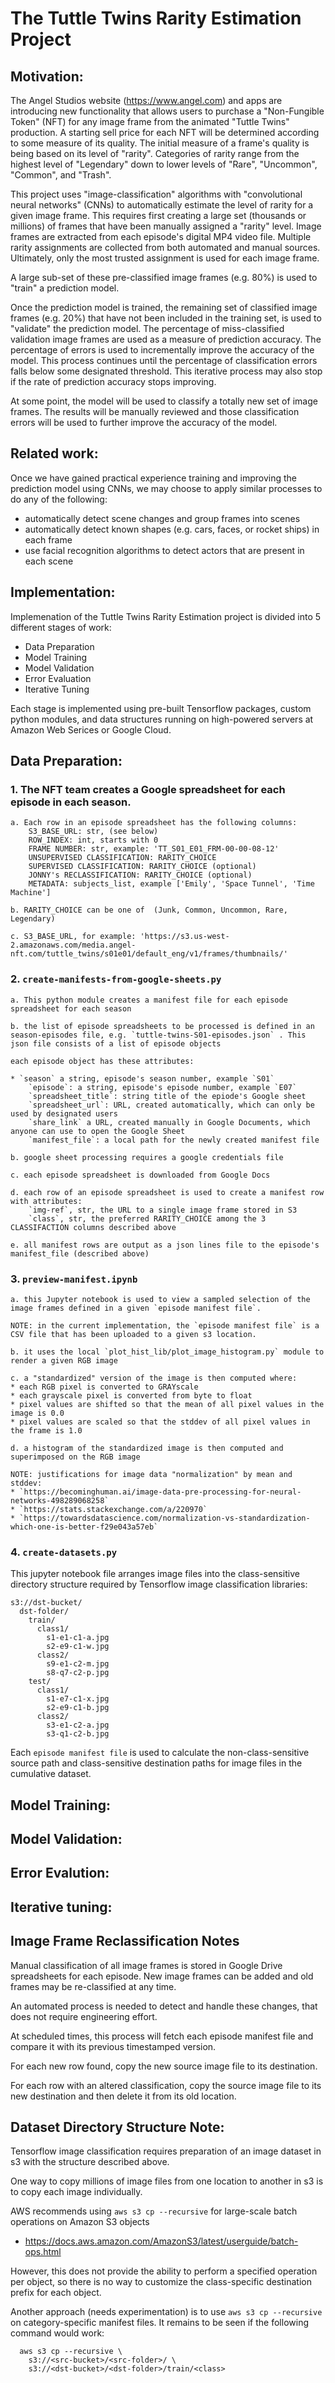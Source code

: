 # The Tuttle Twins Rarity Estimation Project   
## Motivation:  
The Angel Studios website (https://www.angel.com) and apps are introducing new functionality that allows users to purchase a "Non-Fungible Token" (NFT) for any image frame from the animated "Tuttle Twins" production. A starting sell price for each NFT will be  determined according to some measure of its quality. The initial measure of a frame's quality is being based on its level of "rarity". Categories of rarity range from the highest level of "Legendary" down to lower levels of "Rare", "Uncommon", "Common", and "Trash".  

This project uses "image-classification" algorithms with "convolutional neural networks" (CNNs) to automatically estimate the level of rarity for a given image frame. This requires first creating a large set (thousands or millions) of frames that have been manually assigned a "rarity" level. Image frames are extracted from each episode's digital MP4 video file. Multiple rarity assignments are collected from both automated and manual sources. Ultimately, only the most trusted assignment is used for each image frame.

A large sub-set of these pre-classified image frames (e.g. 80%) is used to "train" a prediction model.  

Once the prediction model is trained, the remaining set of classified image frames (e.g. 20%) that have not been included in the training set, is used to "validate" the prediction model. The percentage of miss-classified validation image frames are used as a measure of prediction accuracy. The percentage of errors is used to incrementally improve the accuracy of the model. This process continues until the percentage of classification errors falls below some designated threshold. This iterative process may also stop if the rate of prediction accuracy stops improving.  

At some point, the model will be used to classify a totally new set of image frames. The results will be manually reviewed and those classification errors will be used to further improve the accuracy of the model.

## Related work:
Once we have gained practical experience training and improving the prediction model using CNNs, we may choose to apply similar processes to do any of the following:  
* automatically detect scene changes and group frames into scenes  
* automatically detect known shapes (e.g. cars, faces, or rocket ships) in each frame  
* use facial recognition algorithms to detect actors that are present in each scene  

## Implementation:  
Implemenation of the Tuttle Twins Rarity Estimation project is divided into 5 different stages of work:  
* Data Preparation  
* Model Training  
* Model Validation  
* Error Evaluation  
* Iterative Tuning  

Each stage is implemented using pre-built Tensorflow packages, custom python modules, and data structures running on high-powered servers at Amazon Web Serices or Google Cloud.

## Data Preparation:  
### 1. The NFT team creates a Google spreadsheet for each episode in each season.  

    a. Each row in an episode spreadsheet has the following columns:
        S3_BASE_URL: str, (see below)
        ROW_INDEX: int, starts with 0
        FRAME NUMBER: str, example: 'TT_S01_E01_FRM-00-00-08-12'
        UNSUPERVISED CLASSIFICATION: RARITY_CHOICE
        SUPERVISED CLASSIFICATION: RARITY_CHOICE (optional)
        JONNY's RECLASSIFICATION: RARITY_CHOICE (optional)
        METADATA: subjects_list, example ['Emily', 'Space Tunnel', 'Time Machine']  

    b. RARITY_CHOICE can be one of  (Junk, Common, Uncommon, Rare, Legendary)  

    c. S3_BASE_URL, for example: 'https://s3.us-west-2.amazonaws.com/media.angel-nft.com/tuttle_twins/s01e01/default_eng/v1/frames/thumbnails/'
 
### 2. `create-manifests-from-google-sheets.py`   

    a. This python module creates a manifest file for each episode spreadsheet for each season  

    b. the list of episode spreadsheets to be processed is defined in an season-episodes file, e.g. `tuttle-twins-S01-episodes.json` . This json file consists of a list of episode objects  

    each episode object has these attributes:  
    
    * `season` a string, episode's season number, example `S01`  
        `episode`: a string, episode's episode number, example `E07`  
        `spreadsheet_title`: string title of the epiode's Google sheet  
        `spreadsheet_url`: URL, created automatically, which can only be   used by designated users
        `share_link` a URL, created manually in Google Documents, which anyone can use to open the Google Sheet  
        `manifest_file`: a local path for the newly created manifest file  
    
    b. google sheet processing requires a google credentials file   

    c. each episode spreadsheet is downloaded from Google Docs  

    d. each row of an episode spreadsheet is used to create a manifest row with attributes:  
        `img-ref`, str, the URL to a single image frame stored in S3  
        `class`, str, the preferred RARITY_CHOICE among the 3 CLASSIFACTION columns described above  
    
    e. all manifest rows are output as a json lines file to the episode's manifest_file (described above)  

### 3. `preview-manifest.ipynb`    

    a. this Jupyter notebook is used to view a sampled selection of the image frames defined in a given `episode manifest file`.   

    NOTE: in the current implementation, the `episode manifest file` is a CSV file that has been uploaded to a given s3 location.  

    b. it uses the local `plot_hist_lib/plot_image_histogram.py` module to render a given RGB image  

    c. a "standardized" version of the image is then computed where:  
    * each RGB pixel is converted to GRAYscale  
    * each grayscale pixel is converted from byte to float
    * pixel values are shifted so that the mean of all pixel values in the image is 0.0  
    * pixel values are scaled so that the stddev of all pixel values in the frame is 1.0  

    d. a histogram of the standardized image is then computed and superimposed on the RGB image  

    NOTE: justifications for image data "normalization" by mean and stddev:  
    * `https://becominghuman.ai/image-data-pre-processing-for-neural-networks-498289068258`   
    * `https://stats.stackexchange.com/a/220970`   
    * `https://towardsdatascience.com/normalization-vs-standardization-which-one-is-better-f29e043a57eb`  

### 4. `create-datasets.py`   
This jupyter notebook file arranges image files into the class-sensitive directory structure required by Tensorflow image classification libraries:  

```
s3://dst-bucket/
  dst-folder/
    train/
      class1/
        s1-e1-c1-a.jpg
        s2-e9-c1-w.jpg
      class2/
        s9-e1-c2-m.jpg
        s8-q7-c2-p.jpg
    test/
      class1/
        s1-e7-c1-x.jpg
        s2-e9-c1-b.jpg
      class2/
        s3-e1-c2-a.jpg
        s3-q1-c2-b.jpg
```
Each `episode manifest file` is used to calculate the non-class-sensitive source path and class-sensitive destination paths for image files in the cumulative dataset.  


## Model Training:
    
## Model Validation:
    
## Error Evalution:
    
## Iterative tuning:
    
    
## Image Frame Reclassification Notes
Manual classification of all image frames is stored in Google Drive spreadsheets for each episode. New image frames can be added and old frames may be re-classified at any time.  
    
An automated process is needed to detect and handle these changes, that does not require engineering effort.  
    
At scheduled times, this process will fetch each episode manifest file and compare it with its previous timestamped version.  

For each new row found, copy the new source image file to its destination.  
    
For each row with an altered classification, copy the source image file to its new destination and then delete it from its old location.  

## Dataset Directory Structure Note:  
Tensorflow image classification requires preparation of an image dataset in s3 with the structure described above.

One way to copy millions of image files from one location to another in s3 is to copy each image individually.

AWS recommends using `aws s3 cp --recursive` for large-scale batch operations on Amazon S3 objects  
* https://docs.aws.amazon.com/AmazonS3/latest/userguide/batch-ops.html  

However, this does not provide the ability to perform a specified operation per object, so there is no way to customize the class-specific destination prefix for each object.  

Another approach (needs experimentation) is to use `aws s3 cp --recursive` on category-specific manifest files. It remains to be seen if the following command would work:  
```
  aws s3 cp --recursive \
    s3://<src-bucket>/<src-folder>/ \
    s3://<dst-bucket>/<dst-folder>/train/<class>  
```






